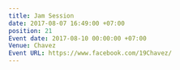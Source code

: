 ```yaml
---
title: Jam Session
date: 2017-08-07 16:49:00 +07:00
position: 21
Event date: 2017-08-10 00:00:00 +07:00
Venue: Chavez
Event URL: https://www.facebook.com/19Chavez/
---
```


